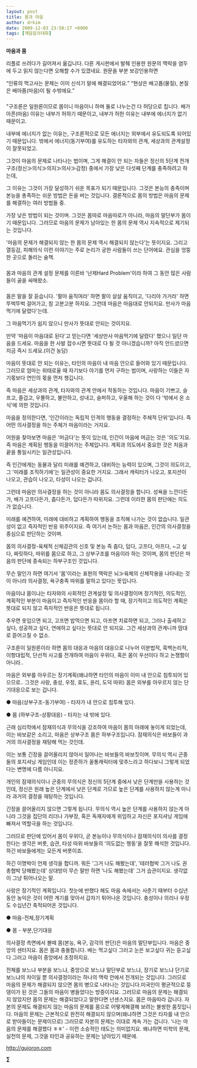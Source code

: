 ```yaml
---
layout: post
title: 몸과 마음
author: drkim
date: 2009-12-03 23:50:17 +0900
tags: [깨달음의대화]
---
```

**마음과 몸**


  리플로 쓰려다가 길어져서 옮깁니다. 다른 게시판에서 발췌 인용한 원문의 맥락을 염두에 두고 읽지 않는다면 오해할 수가 있겠네요. 원문을 부분 보강인용하면



  


  “인류의 먹고사는 문제는 이미 신석기 말에 해결되었어요.” “현상은 배고픔(물질), 본질은 배아픔(마음)이 될 수밖에요.”



  


  ###



  


  "구조론은 일원론이므로 몸이니 마음이니 하며 둘로 나누는건 다 허당으로 칩니다. 배가 아픈(마음) 이유는 내부가 허하기 때문이고, 내부가 허한 이유는 내부에 에너지가 없기 때문이고.



  


  내부에 에너지가 없는 이유는, 구조론적으로 모든 에너지는 외부에서 유도되도록 되어있기 때문입니다. 밖에서 에너지(동기부여)를 유도하는 타자와의 관계, 세상과의 관계설정이 잘못되었고.



  


  그것이 마음의 문제로 나타나는 법이며, 그게 해결이 안 되는 자들은 정신의 5단계 전개구조(정신≫의식≫의지≫의사≫감정) 중에서 가장 낮은 다섯째 단계를 충족하려고 하는데,



  


  그 이유는 그것이 가장 달성하기 쉬운 목표가 되기 때문입니다. 그것은 본능의 충족이며 본능을 총족하는 쉬운 방법은 돈을 버는 것입니다. 결론적으로 몸의 방법은 마음의 문제를 해결하는 여러 방법들 중.



  


  가장 낮은 방법이 되는 것이며. 그것은 몸따로 마음따로가 아니라, 마음의 말단부가 몸이기 때문입니다. 그러므로 마음의 문제가 남아있는 한 몸의 문제 역시 지속적으로 제기되는 것입니다.



  


  '마음의 문제가 해결되지 않는 한 몸의 문제 역시 해결되지 않는다'는 뜻이지요. 그리고 열등감, 피해의식 이런 이야기는 주로 논리가 궁한 사람들이 쓰는 단어에요. 관심을 엉뚱한 곳으로 돌리는 술책.



  


  ### 



  


  몸과 마음의 관계 설정 문제를 이른바 '난제Hard Problem'이라 하여 그 동안 많은 사람들이 골을 싸매왔소.



  


  ### 



  


  몸은 말을 잘 듣습니다. '팔아 움직여라' 하면 팔이 살살 움직이고, '다리야 가거라' 하면 뚜벅뚜벅 걸어가고, 참 고분고분 하지요. 그런데 마음은 마음대로 안되지요. 만사가 마음먹기에 달렸다'는데.



  


  그 마음먹기가 쉽지 않으니 만사가 뜻대로 안되는 것이지요.



  


  만약 '마음이 마음대로 된다'고 믿는다면 '세상만사 마음먹기에 달렸다' 했으니 일단 마음을 드세요. 마음을 한 사발 잡수시면 뜻대로 다 될 것 아니겠습니까? 아직 안드셨으면 지금 즉시 드세요.(이건 농담)



  


  마음이 뜻대로 안 되는 이유는, 타인의 마음이 내 마음 안으로 들어와 있기 때문입니다. 그러므로 엄마는 위태로울 때 자기보다 아기를 먼저 구하는 법이며, 사랑하는 이들은 자기몫보다 연인의 몫을 먼저 챙깁니다.



  


  즉 마음은 세상과의 관계, 타자와의 관계 안에서 작동하는 것입니다. 마음이 기쁘고, 슬프고, 즐겁고, 우쭐하고, 불안하고, 성내고, 슬퍼하고, 우울해 하는 것이 다 '밖에서 온 소식'에 의한 것입니다.



  


  마음을 정의한다면, '인간이라는 독립적 인격의 행동을 결정하는 주체적 단위'입니다. 즉 어떤 의사결정을 하는 주체가 마음이라는 거지요.



  


  어원을 찾아보면 마음은 '머금다'는 뜻이 있는데, 인간이 마음에 머금는 것은 '의도'지요. 즉 마음은 계획된 행동을 이끌어가는 주체입니다. 계획과 의도에서 중요한 것은 처음과 끝을 통일시키는 일관성입니다.



  


  즉 인간에게는 동물과 달리 미래를 예견하고, 대비하는 능력이 있으며, 그것이 의도이고, 그 '미래를 조직하기에'는 일관성이 중요한 거지요. 그래서 캐릭터가 나오고, 포지션이 나오고, 관습이 나오고, 타성이 나오는 겁니다.



  


  그런데 마음만 의사결정을 하는 것이 아니라 몸도 의사결정을 합니다. 성욕을 느낀다든가, 배가 고프다든가, 춥다든가, 덥다든가 따위지요. 그런데 이러한 몸의 판단에는 의도가 없습니다.



  


  미래를 예견하여, 미래에 대비하고 계획하여 행동을 조직해 나가는 것이 없습니다. 일관성이 없고 즉자적인 반응 위주이지요. 즉 여기서 논하는 몸과 마음은, 인간의 의사결정을 중심으로 판단하는 것이며.






  몸의 의사결정-육체적 신체감관의 신호 및 본능 즉 춥다, 덥다, 고프다, 아프다, ~고 싶다, 짜릿하다, 따위를 몸으로 하고, 그 상부구조를 마음이라 하는 것이며, 몸의 판단은 마음의 판단에 종속되는 하부구조인 것입니다.



  


  무슨 말인가 하면 여기서 '몸'이라는 표현의 맥락은 뇌≫육체의 신체작용을 나타내는 것이 아니라 의사결정, 욕구충족 따위를 말하고 있다는 뜻입니다.






  마음이냐 몸이냐는 타자와의 사회적인 관계설정 및 의사결정이며 장기적인, 의도적인, 계획적인 부분이 마음이고 즉자적인 반응을 몸이라 할 때, 장기적이고 의도적인 계획은 뜻대로 되지 않고 즉자적인 반응은 뜻대로 됩니다.



  


  추우면 옷입으면 되고, 고프면 밥먹으면 되고, 아프면 치료하면 되고, 그러나 출세하고 싶다, 성공하고 싶다, 연애하고 싶다는 뜻대로 안 되지요. 그건 세상과의 관계니까 맘대로 뜯어고칠 수 없소.



  


  구조론이 일원론이라 하면 몸의 대응과 마음의 대응으로 나누어 이분법적, 흑백논리적, 이항대립적, 단선적 사고를 전개하여 마음이 우위다, 혹은 몸이 우선이다 하고 논쟁함이 아니라..



  


  마음은 외부를 아우르는 장기계획(왜냐하면 타인의 마음이 이미 내 안으로 침투되어 있으므로.. 그것은 사랑, 충성, 우정, 효도, 윤리, 도덕 따위) 몸은 외부를 아우르지 않는 단기대응으로 보는 겁니다.



  


  ● 마음(상부구조-동기부여) - 타자가 내 안으로 침투해 있다.



  ● 몸 (하부구조-상황대응) - 타자는 내 밖에 있다.



  


  근래 심리학에서 잠재의식과 무의식을 강조하여 마음이 몸의 아래에 놓이게 되었는데, 이는 바보같은 소리고, 마음은 상부구조 몸은 하부구조입니다. 잠재의식은 바보들이 과거의 의사결정을 재탕해 먹는 것인데.



  


  이는 보통 긴장을 끌어올리지 않아서 일어나는 바보들의 바보짓이며. 무의식 역시 군중들의 포지셔닝 게임인데 이는 정준하가 꼴통캐릭터에 맞추느라고 하다보니 그렇게 되었다는 변명에 다름 아니지요.



  


  개인의 잠재의식이나 군중의 무의식은 정신의 5단계 중에서 낮은 단계만을 사용하는 것인데, 정신은 원래 높은 단계에서 낮은 단계로 가므로 높은 단계를 사용하지 않는게 아니라 과거의 결정을 재탕하는 것입니다.



  


  긴장을 끌어올리지 않으면 그렇게 됩니다. 무의식 역시 높은 단계를 사용하지 않는게 아니라 그것을 집단의 리더나 가부장, 혹은 독재자에게 위임하고 자신은 포지셔닝 게임에 빠져서 역할극을 하는 것입니다.



  


  그러므로 판단에 있어서 몸이 우위다, 곧 본능이나 무의식이나 잠재의식이 의사를 결정한다는 생각은 버릇, 습관, 타성 따위 바보들의 '의도없는 행동'을 잘못 해석한 것입니다. 하긴 바보들에게는 모든게 버릇이죠.



  


  하긴 이명박이 언제 생각을 합디까. 뭐든 '그거 나도 해봤는데', '테러협박 그거 나도 권총협박 당해봤는데' 상대방이 무슨 말만 하면 '나도 해봤는데' 그거 습관이지요. 생각없이 그냥 튀어나오는 말.



  


  사랑은 장기적인 계획입니다. 첫눈에 반했다 해도 마음 속에서는 사춘기 때부터 수십년 동안 농익은 것이 어떤 계기를 맞아서 갑자기 튀어나온 것입니다. 충성이나 의리나 우정도 수십년간 축적되어온 것입니다.






  ● 마음-전체,장기계획






  ● 몸 - 부분,단기대응






  의사결정 측면에서 볼때 몸(본능, 욕구, 감각의 판단)은 마음의 말단부입니다. 마음은 중앙의 센터지요. 몸은 몸과 충돌합니다. 배는 먹고싶다 그러고 눈은 보고싶다 귀는 듣고싶다 그러고 마음이 중앙에서 조정하지요.






  전체를 보느냐 부분을 보느냐, 중앙으로 보느냐 말단부로 보느냐, 장기로 보느냐 단기로 보느냐의 차이일 뿐 의사결정이라는 하나의 맥락 안에서 전개되는 것입니다. 그러므로 마음의 문제가 해결되지 않으면 몸의 병으로 나타나는 것입니다.미국인이 평균적으로 뚱뎅이가 된 것은 그들의 마음이 병들었다는 방증이지요. 그러므로 마음의 문제는 해결되지 않았지만 몸의 문제는 해결되었다고 말한다면 넌센스지요. 몸은 마음따라 갑니다. 자본의 문제도 해결되지 않는 마음의 문제를 몸으로 어떻게해결해 보려는 불쌍한 몸짓입니다. 마음의 문제는 근본적으로 완전히 해결되지 않으며(왜냐하면 그것은 타자를 내 안으로 받아들이는 문제이므로) 그러므로 자본의 문제는 이대로 계속 가는 겁니다. '나는 마음의 문제를 해결했다 ㅎㅎ' - 이런 소승적인 태도는 의미없지요. 왜냐하면 미학의 문제, 실천의 문제, 그것을 타인과 공유하는 문제는 남아있기 때문에.


  http://gujoron.com


**∑**